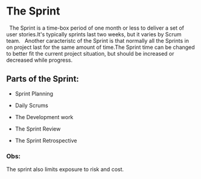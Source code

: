 # The Sprint

&nbsp; The Sprint is a time-box period of one month or less to deliver a set of user stories.It's typically sprints last two weeks, but it varies by Scrum team.
&nbsp; Another caracteristc of the Sprint is that normally all the Sprints in on project last for the same amount of time.The Sprint time can be changed to better fit the current project situation, but should be increased or decreased while progress.

## Parts of the Sprint:

* Sprint Planning

* Daily Scrums

* The Development work

* The Sprint Review

* The Sprint Retrospective

### Obs:

The sprint also limits exposure to risk and cost.
